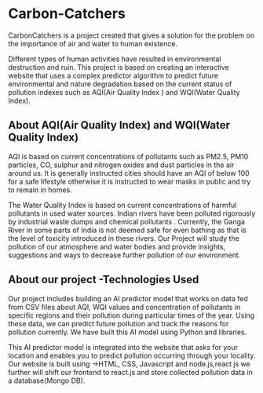 
# Carbon-Catchers
CarbonCatchers is a project created  that gives a solution for the problem  on the importance of air and water to human existence. 

Different types of human activities have resulted in environmental destruction and ruin. This project is based on creating an interactive website that uses a complex predictor algorithm to predict future environmental and nature degradation based on the current status of pollution indexes such as AQI(Air Quality Index )  and WQI(Water Quality Index).


## About AQI(Air Quality Index) and WQI(Water Quality Index)
AQI is based on current concentrations of pollutants such as PM2.5, PM10 particles, CO, sulphur and nitrogen oxides and dust particles in the air around us.
It is generally instructed cities should have an AQI of below 100 for a safe lifestyle otherwise it is instructed to wear masks in public and try to remain in homes.

The Water Quality Index is based on current concentrations of harmful pollutants in used water sources. Indian rivers have been polluted rigorously by industrial waste dumps and chemical pollutants . Currently,  the Ganga River in some parts of India is not deemed safe for even bathing as that is the level of toxicity introduced in these rivers. Our Project will study the pollution of our atmosphere and water bodies and provide insights, suggestions and ways to decrease further pollution of our environment.

## About our project -Technologies Used
Our project includes building an AI predictor model that works on data fed from CSV files about AQI, WQI values and concentration of pollutants in specific regions and their pollution during particular times of the year. Using these data, we can predict future pollution and track the reasons for pollution currently.
We have built this AI model using Python and libraries.

This AI predictor model is integrated into the website that asks for your location and enables you to predict pollution occurring through your locality.
Our website is built using 
->HTML, CSS, Javascript and node.js,react js
we further will shift our frontend to react.js and store collected pollution data in a database(Mongo DB).

